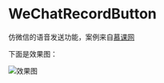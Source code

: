 # WeChatRecordButton

仿微信的语音发送功能，案例来自[慕课网](http://www.imooc.com/learn/383)

下面是效果图：

![效果图](https://github.com/kiritozzl/WeChatRecordButton/blob/master/imags/device-2016-11-10-210905.png)
